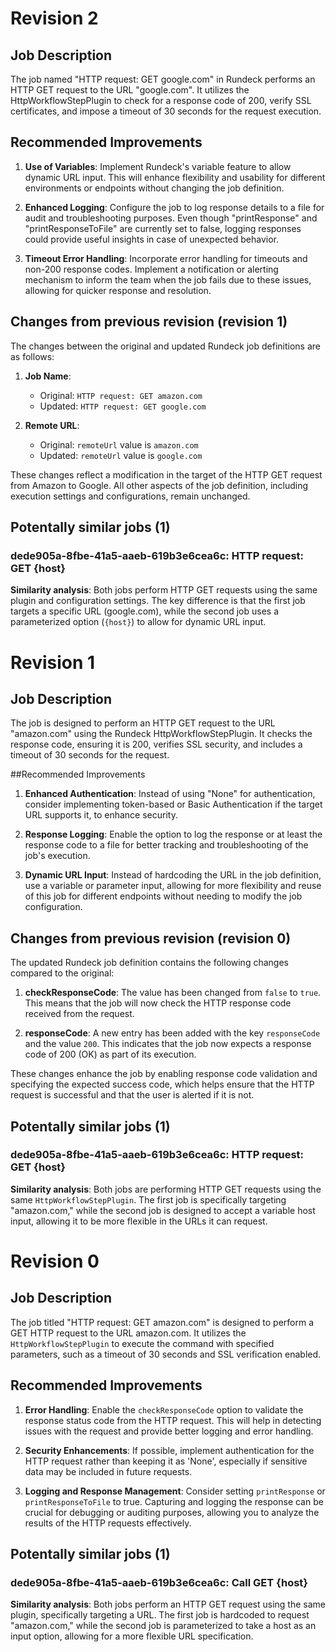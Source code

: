 
# Revision 2

## Job Description
The job named "HTTP request: GET google.com" in Rundeck performs an HTTP GET request to the URL "google.com". It utilizes the HttpWorkflowStepPlugin to check for a response code of 200, verify SSL certificates, and impose a timeout of 30 seconds for the request execution.

## Recommended Improvements
1. **Use of Variables**: Implement Rundeck's variable feature to allow dynamic URL input. This will enhance flexibility and usability for different environments or endpoints without changing the job definition.
   
2. **Enhanced Logging**: Configure the job to log response details to a file for audit and troubleshooting purposes. Even though "printResponse" and "printResponseToFile" are currently set to false, logging responses could provide useful insights in case of unexpected behavior.

3. **Timeout Error Handling**: Incorporate error handling for timeouts and non-200 response codes. Implement a notification or alerting mechanism to inform the team when the job fails due to these issues, allowing for quicker response and resolution.

## Changes from previous revision (revision 1)
The changes between the original and updated Rundeck job definitions are as follows:

1. **Job Name**: 
   - Original: `HTTP request: GET amazon.com`
   - Updated: `HTTP request: GET google.com`

2. **Remote URL**: 
   - Original: `remoteUrl` value is `amazon.com`
   - Updated: `remoteUrl` value is `google.com`

These changes reflect a modification in the target of the HTTP GET request from Amazon to Google. All other aspects of the job definition, including execution settings and configurations, remain unchanged.
## Potentally similar jobs (1)
### dede905a-8fbe-41a5-aaeb-619b3e6cea6c: HTTP request: GET {host}

**Similarity analysis**: Both jobs perform HTTP GET requests using the same plugin and configuration settings. The key difference is that the first job targets a specific URL (google.com), while the second job uses a parameterized option (`{host}`) to allow for dynamic URL input.


# Revision 1

## Job Description
The job is designed to perform an HTTP GET request to the URL "amazon.com" using the Rundeck HttpWorkflowStepPlugin. It checks the response code, ensuring it is 200, verifies SSL security, and includes a timeout of 30 seconds for the request.

##Recommended Improvements
1. **Enhanced Authentication**: Instead of using "None" for authentication, consider implementing token-based or Basic Authentication if the target URL supports it, to enhance security.
   
2. **Response Logging**: Enable the option to log the response or at least the response code to a file for better tracking and troubleshooting of the job's execution.

3. **Dynamic URL Input**: Instead of hardcoding the URL in the job definition, use a variable or parameter input, allowing for more flexibility and reuse of this job for different endpoints without needing to modify the job configuration.

## Changes from previous revision (revision 0)
The updated Rundeck job definition contains the following changes compared to the original:

1. **checkResponseCode**: The value has been changed from `false` to `true`. This means that the job will now check the HTTP response code received from the request.

2. **responseCode**: A new entry has been added with the key `responseCode` and the value `200`. This indicates that the job now expects a response code of 200 (OK) as part of its execution.

These changes enhance the job by enabling response code validation and specifying the expected success code, which helps ensure that the HTTP request is successful and that the user is alerted if it is not.
## Potentally similar jobs (1)
### dede905a-8fbe-41a5-aaeb-619b3e6cea6c: HTTP request: GET {host}

**Similarity analysis**: Both jobs are performing HTTP GET requests using the same `HttpWorkflowStepPlugin`. The first job is specifically targeting "amazon.com," while the second job is designed to accept a variable host input, allowing it to be more flexible in the URLs it can request.


# Revision 0

## Job Description
The job titled "HTTP request: GET amazon.com" is designed to perform a GET HTTP request to the URL amazon.com. It utilizes the `HttpWorkflowStepPlugin` to execute the command with specified parameters, such as a timeout of 30 seconds and SSL verification enabled.

## Recommended Improvements
1. **Error Handling**: Enable the `checkResponseCode` option to validate the response status code from the HTTP request. This will help in detecting issues with the request and provide better logging and error handling.

2. **Security Enhancements**: If possible, implement authentication for the HTTP request rather than keeping it as 'None', especially if sensitive data may be included in future requests.

3. **Logging and Response Management**: Consider setting `printResponse` or `printResponseToFile` to true. Capturing and logging the response can be crucial for debugging or auditing purposes, allowing you to analyze the results of the HTTP requests effectively.
## Potentally similar jobs (1)
### dede905a-8fbe-41a5-aaeb-619b3e6cea6c: Call GET {host}

**Similarity analysis**: Both jobs perform an HTTP GET request using the same plugin, specifically targeting a URL. The first job is hardcoded to request "amazon.com," while the second job is parameterized to take a host as an input option, allowing for a more flexible URL specification.

